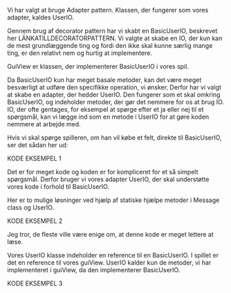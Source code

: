 Vi har valgt at bruge Adapter pattern. Klassen, der fungerer som vores adapter, kaldes UserIO.

Gennem brug af decorator pattern har vi skabt en BasicUserIO, beskrevet her LÄNKATILLDECORATORPATTERN. Vi valgte at skabe en IO, der kun kan de mest grundlæggende ting og fordi den ikke skal kunne særlig mange ting, er den relativt nem og hurtig at implementere.

GuiView er klassen, der implementerer BasicUserIO i vores spil.

Da BasicUserIO kun har meget basale metoder, kan det være meget besværligt at udføre den specifikke operation, vi ønsker. Derfor har vi valgt at skabe en adapter, der hedder UserIO. Den fungerer som et skal omkring BasicUserIO, og indeholder metoder, der gør det nemmere for os at brug IO. IO, der ofte gentages, for eksempel at spørge efter et ja eller nej til et spørgsmål, kan vi lægge ind som en metode i UserIO for at gøre koden nemmere at arbejde med.

Hvis vi skal spørge spilleren, om han vil købe et felt, direkte til BasicUserIO, ser det sådan her ud:

KODE EKSEMPEL 1

Det er for meget kode og koden er for kompliceret for et så simpelt spørgsmål. Derfor bruger vi vores adapter UserIO, der skal understøtte vores kode i forhold til BasicUserIO.

Her er to mulige løsninger ved hjælp af statiske hjælpe metoder i Message class og UserIO.

KODE EKSEMPEL 2

Jeg tror, de fleste ville være enige om, at denne kode er meget lettere at læse.

Vores UserIO klasse indeholder en reference til en BasicUserIO. I spillet er det en reference til vores guiView. UserIO kalder kun de metoder, vi har implementeret i guiView, da den implementerer BasicUserIO.

KODE EKSEMPEL 3
